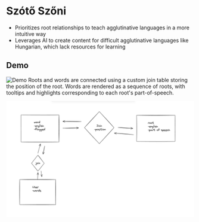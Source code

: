 # Szótő Szőni

- Prioritizes root relationships to teach agglutinative languages in a more intuitive way
- Leverages AI to create content for difficult agglutinative languages like Hungarian, which lack resources for learning

## Demo

![Demo](https://youtu.be/9dZOdoofR2w)
Roots and words are connected using a custom join table storing the position of the root. Words are rendered as a sequence of roots, with tooltips and highlights corresponding to each root's part-of-speech.

<img  alt="Screen Shot 2022-02-25 at 1 25 04 PM" src="static/entity-diagram.png">

